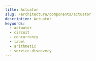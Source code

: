 ```yaml
---
title: Actuator
slug: /architecture/components/actuator
description: Actuator
keywords:
  - actuator
  - circuit
  - concurrency
  - label
  - arithmetic
  - service-discovery
---
```

